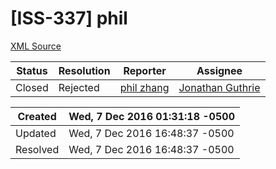 # [ISS-337] phil

[XML Source](./xml/ISS-337.xml)
<p></p>





Status|Resolution|Reporter|Assignee
------|----------|--------|--------
Closed|Rejected|[phil zhang](goo.gle@foxmail.com)|[Jonathan Guthrie]($jono)





Created|Wed, 7 Dec 2016 01:31:18 -0500
-------|--------------
Updated|Wed, 7 Dec 2016 16:48:37 -0500
Resolved|Wed, 7 Dec 2016 16:48:37 -0500




